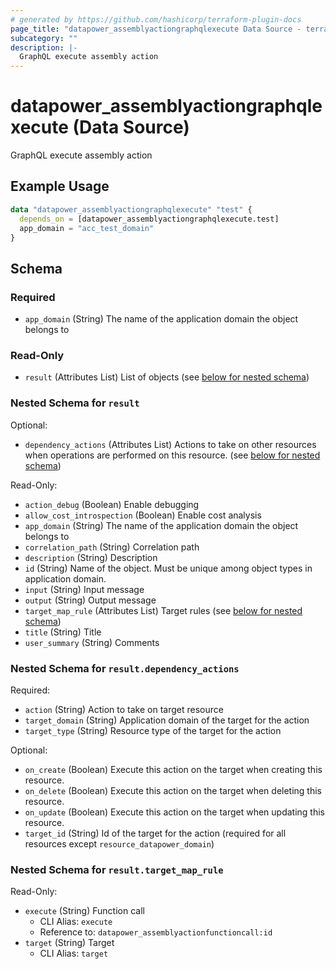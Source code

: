 ```yaml
---
# generated by https://github.com/hashicorp/terraform-plugin-docs
page_title: "datapower_assemblyactiongraphqlexecute Data Source - terraform-provider-datapower"
subcategory: ""
description: |-
  GraphQL execute assembly action
---
```


# datapower_assemblyactiongraphqlexecute (Data Source)

GraphQL execute assembly action

## Example Usage

```terraform
data "datapower_assemblyactiongraphqlexecute" "test" {
  depends_on = [datapower_assemblyactiongraphqlexecute.test]
  app_domain = "acc_test_domain"
}
```

<!-- schema generated by tfplugindocs -->
## Schema

### Required

- `app_domain` (String) The name of the application domain the object belongs to

### Read-Only

- `result` (Attributes List) List of objects (see [below for nested schema](#nestedatt--result))

<a id="nestedatt--result"></a>
### Nested Schema for `result`

Optional:

- `dependency_actions` (Attributes List) Actions to take on other resources when operations are performed on this resource. (see [below for nested schema](#nestedatt--result--dependency_actions))

Read-Only:

- `action_debug` (Boolean) Enable debugging
- `allow_cost_introspection` (Boolean) Enable cost analysis
- `app_domain` (String) The name of the application domain the object belongs to
- `correlation_path` (String) Correlation path
- `description` (String) Description
- `id` (String) Name of the object. Must be unique among object types in application domain.
- `input` (String) Input message
- `output` (String) Output message
- `target_map_rule` (Attributes List) Target rules (see [below for nested schema](#nestedatt--result--target_map_rule))
- `title` (String) Title
- `user_summary` (String) Comments

<a id="nestedatt--result--dependency_actions"></a>
### Nested Schema for `result.dependency_actions`

Required:

- `action` (String) Action to take on target resource
- `target_domain` (String) Application domain of the target for the action
- `target_type` (String) Resource type of the target for the action

Optional:

- `on_create` (Boolean) Execute this action on the target when creating this resource.
- `on_delete` (Boolean) Execute this action on the target when deleting this resource.
- `on_update` (Boolean) Execute this action on the target when updating this resource.
- `target_id` (String) Id of the target for the action (required for all resources except `resource_datapower_domain`)


<a id="nestedatt--result--target_map_rule"></a>
### Nested Schema for `result.target_map_rule`

Read-Only:

- `execute` (String) Function call
  - CLI Alias: `execute`
  - Reference to: `datapower_assemblyactionfunctioncall:id`
- `target` (String) Target
  - CLI Alias: `target`
